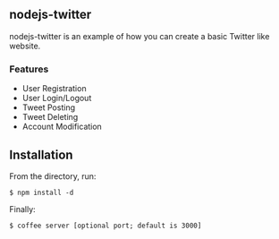 ## nodejs-twitter

nodejs-twitter is an example of how you can create a basic Twitter like website.


### Features

* User Registration
* User Login/Logout
* Tweet Posting
* Tweet Deleting 
* Account Modification

## Installation

From the directory, run:

    $ npm install -d

Finally:

    $ coffee server [optional port; default is 3000]
    





